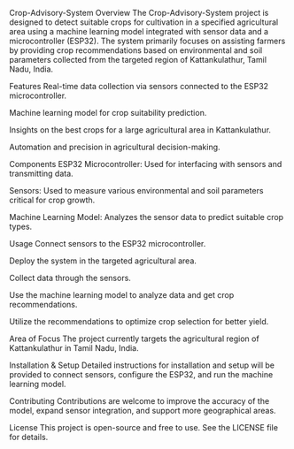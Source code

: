 Crop-Advisory-System
Overview
The Crop-Advisory-System project is designed to detect suitable crops for cultivation in a specified agricultural area using a machine learning model integrated with sensor data and a microcontroller (ESP32). The system primarily focuses on assisting farmers by providing crop recommendations based on environmental and soil parameters collected from the targeted region of Kattankulathur, Tamil Nadu, India.

Features
Real-time data collection via sensors connected to the ESP32 microcontroller.

Machine learning model for crop suitability prediction.

Insights on the best crops for a large agricultural area in Kattankulathur.

Automation and precision in agricultural decision-making.

Components
ESP32 Microcontroller: Used for interfacing with sensors and transmitting data.

Sensors: Used to measure various environmental and soil parameters critical for crop growth.

Machine Learning Model: Analyzes the sensor data to predict suitable crop types.

Usage
Connect sensors to the ESP32 microcontroller.

Deploy the system in the targeted agricultural area.

Collect data through the sensors.

Use the machine learning model to analyze data and get crop recommendations.

Utilize the recommendations to optimize crop selection for better yield.

Area of Focus
The project currently targets the agricultural region of Kattankulathur in Tamil Nadu, India.

Installation & Setup
Detailed instructions for installation and setup will be provided to connect sensors, configure the ESP32, and run the machine learning model.

Contributing
Contributions are welcome to improve the accuracy of the model, expand sensor integration, and support more geographical areas.

License
This project is open-source and free to use. See the LICENSE file for details.
